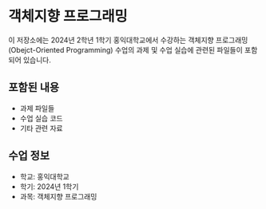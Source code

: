 # 객체지향 프로그래밍

이 저장소에는 2024년 2학년 1학기 홍익대학교에서 수강하는 객체지향 프로그래밍(Obejct-Oriented Programming) 수업의 과제 및 수업 실습에 관련된 파일들이 포함되어 있습니다.

## 포함된 내용
- 과제 파일들
- 수업 실습 코드
- 기타 관련 자료


## 수업 정보
- 학교: 홍익대학교
- 학기: 2024년 1학기
- 과목: 객체지향 프로그래밍
